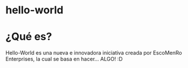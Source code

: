 # hello-world


# ¿Qué es?
Hello-World es una nueva e innovadora iniciativa creada por EscoMenRo Enterprises, la cual se basa en hacer... ALGO! :D
